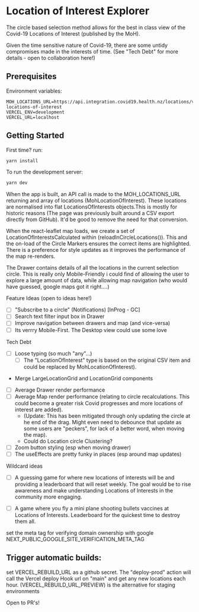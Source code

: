 # Location of Interest Explorer

The circle based selection method allows for the best in class view of the Covid-19 Locations of Interest (published by the MoH).

Given the time sensitive nature of Covid-19, there are some untidy compromises made in the interests of time. (See "Tech Debt" for more details - open to collaboration here!)

## Prerequisites

Environment variables:
```
MOH_LOCATIONS_URL=https://api.integration.covid19.health.nz/locations/v1/current-locations-of-interest
VERCEL_ENV=development
VERCEL_URL=localhost
```


## Getting Started

First time?
run:
```bash
yarn install
```

To run the development server:
```bash
yarn dev
```


When the app is built, an API call is made to the MOH_LOCATIONS_URL returning and array of locations (MohLocationOfInterest).
These locations are normalised into flat LocationsOfInterests objects.This is mostly for historic reasons (The page was previously built around a CSV export directly from GitHub).
It'd be good to remove the need for that conversion.

When the react-leaflet map loads, we create a set of LocationOfInterestsCalculated within (reloadInCircleLocations()). This and the on-load of the Circle Markers ensures the correct items are highlighted. There is a preference for style updates as it improves the performance of the map re-renders.

The Drawer contains details of all the locations in the current selection circle.
This is really only Mobile-Friendly i could find of allowing the user to explore a large amount of data, while allowing map navigation (who would have guessed, google maps got it right....)


Feature Ideas (open to ideas here!)
- [ ] "Subscribe to a circle" (Notifications) [InProg - GC]
- [ ] Search text filter input box in Drawer
- [ ] Improve navigation between drawers and map (and vice-versa)
- [ ] Its verrry Mobile-First. The Desktop view could use some love

Tech Debt
- [ ] Loose typing (so much "any"...)
  - [ ] The "LocationOfInterest" type is based on the original CSV item and could be replaced by MohLocationOfInterest).
- Merge LargeLocationGrid and LocationGrid components
- [ ] Average Drawer render performance
- [ ] Average Map render performance
     (relating to circle recalculations. This could become a greater risk Covid progresses and more locations of interest are added). 
   - (Update: This has been mitigated through only updating the circle at he end of the drag. Might even need to debounce that update as some users are "peckers", for lack of a better word, when moving the map).
    - Could do Location circle Clustering?
- [ ] Zoom button styling (esp when moving drawer)
- [ ] The useEffects are pretty funky in places (esp around map updates)

Wildcard ideas
- [ ] A guessing game for where new locations of interests will be and providing a leaderboard that will reset weekly.
The goal would be to rise awareness and make understanding Locations of Interests in the community more engaging.
- [ ] A game where you fly a mini plane shooting bullets vaccines at Locations of Interests. Leaderboard for the quickest time to destroy them all.


set the meta tag for verifying domain ownership with google
NEXT_PUBLIC_GOOGLE_SITE_VERIFICATION_META_TAG 

## Trigger automatic builds:
set VERCEL_REBUILD_URL as a github secret. The "deploy-prod" action will call the Vercel deploy Hook url on "main" and get any new locations each hour.
(VERCEL_REBUILD_URL_PREVIEW) is the alternative for staging environments

Open to PR's!